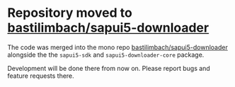 # Repository moved to [bastilimbach/sapui5-downloader](https://github.com/bastilimbach/sapui5-downloader/tree/master/packages/sapui5-runtime)

The code was merged into the mono repo [bastilimbach/sapui5-downloader](https://github.com/bastilimbach/sapui5-downloader/tree/master/packages/sapui5-runtime) alongside the the `sapui5-sdk` and `sapui5-downloader-core` package.

Development will be done there from now on. Please report bugs and feature requests there.
